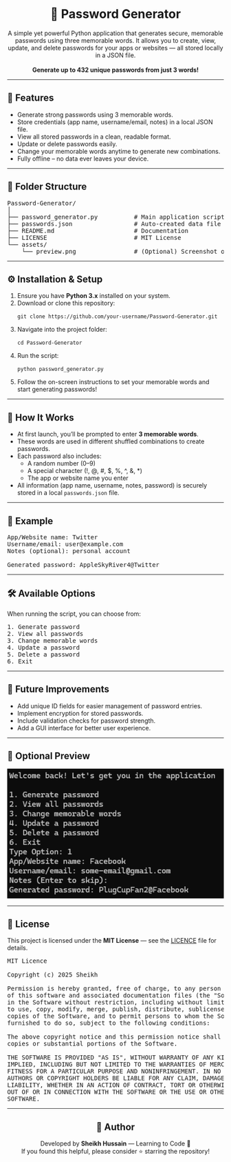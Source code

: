 <h1 align="center">🔐 Password Generator</h1>

<p align="center">
  A simple yet powerful Python application that generates secure, memorable passwords using three memorable words.  
  It allows you to create, view, update, and delete passwords for your apps or websites — all stored locally in a JSON file.  
  <br><br>
  <b>Generate up to 432 unique passwords from just 3 words!</b>
</p>

---

<h2>📜 Features</h2>

<ul>
  <li>Generate strong passwords using 3 memorable words.</li>
  <li>Store credentials (app name, username/email, notes) in a local JSON file.</li>
  <li>View all stored passwords in a clean, readable format.</li>
  <li>Update or delete passwords easily.</li>
  <li>Change your memorable words anytime to generate new combinations.</li>
  <li>Fully offline – no data ever leaves your device.</li>
</ul>

---

<h2>📁 Folder Structure</h2>

<pre>
Password-Generator/
│
├── password_generator.py          # Main application script
├── passwords.json                 # Auto-created data file for storing credentials
├── README.md                      # Documentation
├── LICENSE                        # MIT License
└── assets/
    └── preview.png                # (Optional) Screenshot or demo image
</pre>

---

<h2>⚙️ Installation & Setup</h2>

<ol>
  <li>Ensure you have <b>Python 3.x</b> installed on your system.</li>
  <li>Download or clone this repository:
    <pre><code>git clone https://github.com/your-username/Password-Generator.git</code></pre>
  </li>
  <li>Navigate into the project folder:
    <pre><code>cd Password-Generator</code></pre>
  </li>
  <li>Run the script:
    <pre><code>python password_generator.py</code></pre>
  </li>
  <li>Follow the on-screen instructions to set your memorable words and start generating passwords!</li>
</ol>

---

<h2>🧠 How It Works</h2>

<ul>
  <li>At first launch, you’ll be prompted to enter <b>3 memorable words</b>.</li>
  <li>These words are used in different shuffled combinations to create passwords.</li>
  <li>Each password also includes:
    <ul>
      <li>A random number (0–9)</li>
      <li>A special character (!, @, #, $, %, ^, &, *)</li>
      <li>The app or website name you enter</li>
    </ul>
  </li>
  <li>All information (app name, username, notes, password) is securely stored in a local <code>passwords.json</code> file.</li>
</ul>

---

<h2>🧩 Example</h2>

<pre>
App/Website name: Twitter
Username/email: user@example.com
Notes (optional): personal account

Generated password: AppleSkyRiver4@Twitter
</pre>

---

<h2>🛠️ Available Options</h2>

When running the script, you can choose from:

<pre>
1. Generate password
2. View all passwords
3. Change memorable words
4. Update a password
5. Delete a password
6. Exit
</pre>

---

<h2>🔐 Future Improvements</h2>

<ul>
  <li>Add unique ID fields for easier management of password entries.</li>
  <li>Implement encryption for stored passwords.</li>
  <li>Include validation checks for password strength.</li>
  <li>Add a GUI interface for better user experience.</li>
</ul>

---

<h2>📸 Optional Preview</h2>

<p align="center">
  <img src="./preview.png" alt="Application Preview" width="600">
</p>

---

<h2>📄 License</h2>

<p>
  This project is licensed under the <b>MIT License</b> — see the <a href="./LICENCE">LICENCE</a> file for details.
</p>

<pre>
MIT Licence

Copyright (c) 2025 Sheikh

Permission is hereby granted, free of charge, to any person obtaining a copy
of this software and associated documentation files (the "Software"), to deal
in the Software without restriction, including without limitation the rights
to use, copy, modify, merge, publish, distribute, sublicense, and/or sell
copies of the Software, and to permit persons to whom the Software is
furnished to do so, subject to the following conditions:

The above copyright notice and this permission notice shall be included in all
copies or substantial portions of the Software.

THE SOFTWARE IS PROVIDED "AS IS", WITHOUT WARRANTY OF ANY KIND, EXPRESS OR
IMPLIED, INCLUDING BUT NOT LIMITED TO THE WARRANTIES OF MERCHANTABILITY,
FITNESS FOR A PARTICULAR PURPOSE AND NONINFRINGEMENT. IN NO EVENT SHALL THE
AUTHORS OR COPYRIGHT HOLDERS BE LIABLE FOR ANY CLAIM, DAMAGES OR OTHER
LIABILITY, WHETHER IN AN ACTION OF CONTRACT, TORT OR OTHERWISE, ARISING FROM,
OUT OF OR IN CONNECTION WITH THE SOFTWARE OR THE USE OR OTHER DEALINGS IN THE
SOFTWARE.
</pre>

---

<h2 align="center">💬 Author</h2>

<p align="center">
  Developed by <b>Sheikh Hussain</b> — Learning to Code 🧠  
  <br>
  If you found this helpful, please consider ⭐ starring the repository!
</p>
